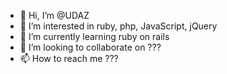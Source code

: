 - 👋 Hi, I’m @UDAZ
- 👀 I’m interested in ruby, php, JavaScript, jQuery
- 🌱 I’m currently learning ruby on rails
- 💞️ I’m looking to collaborate on ???
- 📫 How to reach me ???

<!---
UDAZ/UDAZ is a ✨ special ✨ repository because its `README.md` (this file) appears on your GitHub profile.
You can click the Preview link to take a look at your changes.
--->
